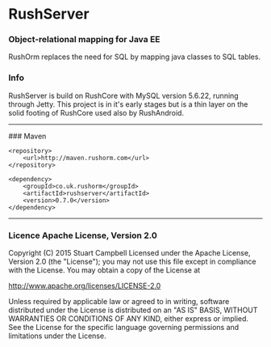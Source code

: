 # RushServer
### Object-relational mapping for Java EE

RushOrm replaces the need for SQL by mapping java classes to SQL tables.

### Info
RushServer is build on RushCore with MySQL version 5.6.22, running through Jetty. 
This project is in it's early stages but is a thin layer on the solid footing of RushCore used also by RushAndroid.

<hr>
### Maven

    <repository>
	    <url>http://maven.rushorm.com</url>
    </repository>

    <dependency>
	    <groupId>co.uk.rushorm</groupId>
	    <artifactId>rushserver</artifactId>
	    <version>0.7.0</version>
    </dependency>

<hr>

### Licence Apache License, Version 2.0
Copyright (C) 2015 Stuart Campbell
Licensed under the Apache License, Version 2.0 (the "License");
you may not use this file except in compliance with the License.
You may obtain a copy of the License at

   http://www.apache.org/licenses/LICENSE-2.0

Unless required by applicable law or agreed to in writing, software
distributed under the License is distributed on an "AS IS" BASIS,
WITHOUT WARRANTIES OR CONDITIONS OF ANY KIND, either express or implied.
See the License for the specific language governing permissions and
limitations under the License.

